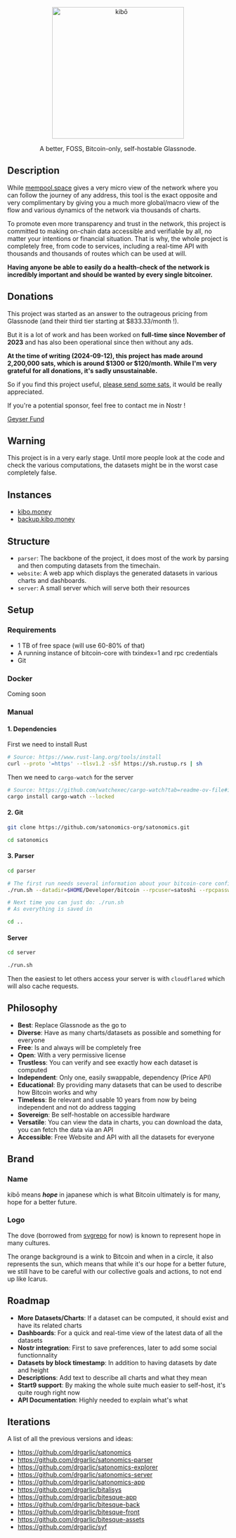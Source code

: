 <p align="center">
  <a href="https://kibo.money" target="_blank">
    <picture>
      <source media="(prefers-color-scheme: dark)" srcset="https://raw.githubusercontent.com/satonomics-org/satonomics/main/assets/logo-full-dark.svg">
      <source media="(prefers-color-scheme: light)" srcset="https://raw.githubusercontent.com/satonomics-org/satonomics/main/assets/logo-full-light.svg">
      <img alt="kibō" src="https://raw.githubusercontent.com/satonomics-org/satonomics/main/assets/logo-full-light.svg" width="300" height="auto" style="max-width: 100%;">
    </picture>
  </a>
</p>

<p align="center">
  A better, FOSS, Bitcoin-only, self-hostable Glassnode.
</p>

## Description

While [mempool.space](https://mempool.space) gives a very micro view of the network where you can follow the journey of any address, this tool is the exact opposite and very complimentary by giving you a much more global/macro view of the flow and various dynamics of the network via thousands of charts.

To promote even more transparency and trust in the network, this project is committed to making on-chain data accessible and verifiable by all, no matter your intentions or financial situation. That is why, the whole project is completely free, from code to services, including a real-time API with thousands and thousands of routes which can be used at will.

**Having anyone be able to easily do a health-check of the network is incredibly important and should be wanted by every single bitcoiner.**

## Donations

This project was started as an answer to the outrageous pricing from Glassnode (and their third tier starting at $833.33/month !).

But it is a lot of work and has been worked on **full-time since November of 2023** and has also been operational since then without any ads.

**At the time of writing (2024-09-12), this project has made around 2,200,000 sats, which is around $1300 or $120/month. While I'm very grateful for all donations, it's sadly unsustainable.**

So if you find this project useful, [please send some sats](https://geyser.fund/project/satonomics/), it would be really appreciated.

If you're a potential sponsor, feel free to contact me in Nostr !

[Geyser Fund](https://geyser.fund/project/satonomics/)

## Warning

This project is in a very early stage. Until more people look at the code and check the various computations, the datasets might be in the worst case completely false.

## Instances

- [kibo.money](https://kibo.money)
- [backup.kibo.money](https://backup.kibo.money)

## Structure

- `parser`: The backbone of the project, it does most of the work by parsing and then computing datasets from the timechain.
- `website`: A web app which displays the generated datasets in various charts and dashboards.
- `server`: A small server which will serve both their resources

## Setup

### Requirements

- 1 TB of free space (will use 60-80% of that)
- A running instance of bitcoin-core with txindex=1 and rpc credentials
- Git

### Docker

Coming soon

### Manual

#### 1. Dependencies

First we need to install Rust

```bash
# Source: https://www.rust-lang.org/tools/install
curl --proto '=https' --tlsv1.2 -sSf https://sh.rustup.rs | sh
```

Then we need to `cargo-watch` for the server

```bash
# Source: https://github.com/watchexec/cargo-watch?tab=readme-ov-file#install
cargo install cargo-watch --locked
```

#### 2. Git

```bash
git clone https://github.com/satonomics-org/satonomics.git

cd satonomics
```

#### 3. Parser

```bash
cd parser

# The first run needs several information about your bitcoin-core config
./run.sh --datadir=$HOME/Developer/bitcoin --rpcuser=satoshi --rpcpassword=nakamoto

# Next time you can just do: ./run.sh
# As everything is saved in

cd ..
```

#### Server

```bash
cd server

./run.sh
```

Then the easiest to let others access your server is with `cloudflared` which will also cache requests.

## Philosophy

- **Best**: Replace Glassnode as the go to
- **Diverse**: Have as many charts/datasets as possible and something for everyone
- **Free**: Is and always will be completely free
- **Open**: With a very permissive license
- **Trustless**: You can verify and see exactly how each dataset is computed
- **Independent**: Only one, easily swappable, dependency (Price API)
- **Educational**: By providing many datasets that can be used to describe how Bitcoin works and why
- **Timeless**: Be relevant and usable 10 years from now by being independent and not do address tagging
- **Sovereign**: Be self-hostable on accessible hardware
- **Versatile**: You can view the data in charts, you can download the data, you can fetch the data via an API
- **Accessible**: Free Website and API with all the datasets for everyone

## Brand

### Name

kibō means _**hope**_ in japanese which is what Bitcoin ultimately is for many, hope for a better future.

### Logo

The dove (borrowed from [svgrepo](https://www.svgrepo.com/svg/351969/dove) for now) is known to represent hope in many cultures.

The orange background is a wink to Bitcoin and when in a circle, it also represents the sun, which means that while it's our hope for a better future, we still have to be careful with our collective goals and actions, to not end up like Icarus.

## Roadmap

- **More Datasets/Charts**: If a dataset can be computed, it should exist and have its related charts
- **Dashboards**: For a quick and real-time view of the latest data of all the datasets
- **Nostr integration**: First to save preferences, later to add some social functionnality
- **Datasets by block timestamp**: In addition to having datasets by date and height
- **Descriptions**: Add text to describe all charts and what they mean
- **Start9 support**: By making the whole suite much easier to self-host, it's quite rough right now
- **API Documentation**: Highly needed to explain what's what

## Iterations

A list of all the previous versions and ideas:

- https://github.com/drgarlic/satonomics
- https://github.com/drgarlic/satonomics-parser
- https://github.com/drgarlic/satonomics-explorer
- https://github.com/drgarlic/satonomics-server
- https://github.com/drgarlic/satonomics-app
- https://github.com/drgarlic/bitalisys
- https://github.com/drgarlic/bitesque-app
- https://github.com/drgarlic/bitesque-back
- https://github.com/drgarlic/bitesque-front
- https://github.com/drgarlic/bitesque-assets
- https://github.com/drgarlic/syf
